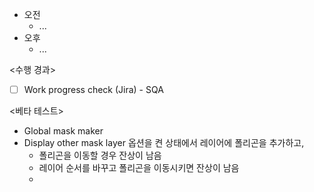 - 오전
	- ...
- 오후
	- ...

<수행 경과>
- [ ] Work progress check (Jira) - SQA

<베타 테스트>
- Global mask maker
- Display other mask layer 옵션을 켠 상태에서 레이어에 폴리곤을 추가하고,
	- 폴리곤을 이동할 경우 잔상이 남음
	- 레이어 순서를 바꾸고 폴리곤을 이동시키면 잔상이 남음
	- 